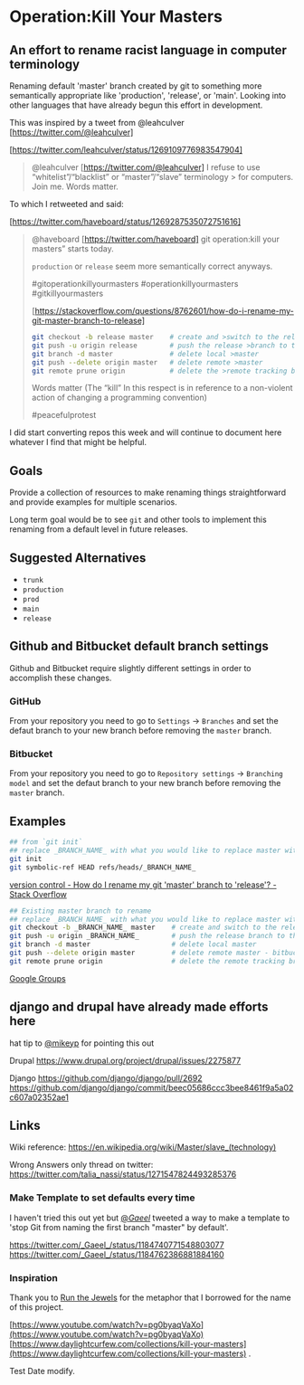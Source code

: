 # Operation:Kill Your Masters
## An effort to rename racist language in computer terminology

Renaming default 'master' branch created by git to something more semantically appropriate like 'production', 'release', or 'main'. Looking into other languages that have already begun this effort in development.
    
This was inspired by a tweet from @leahculver [https://twitter.com/@leahculver]

[https://twitter.com/leahculver/status/1269109776983547904]
> @leahculver [https://twitter.com/@leahculver]
> I refuse to use “whitelist”/“blacklist” or “master”/“slave” terminology > for computers. Join me. Words matter.

To which I retweeted and said:

[https://twitter.com/haveboard/status/1269287535072751616]
> @haveboard [https://twitter.com/haveboard]
> git operation:kill your masters” starts today.
> 
> `production` or `release` seem more semantically correct anyways.
> 
> #gitoperationkillyourmasters
> #operationkillyourmasters
> #gitkillyourmasters
> 
> [https://stackoverflow.com/questions/8762601/how-do-i-rename-my-git-master-branch-to-release]
> ```bash
>git checkout -b release master    # create and >switch to the release branch
>git push -u origin release        # push the release >branch to the remote and track it
>git branch -d master              # delete local >master
>git push --delete origin master   # delete remote >master
>git remote prune origin           # delete the >remote tracking branch
>```
>
>
> Words matter (The “kill” In this respect is in reference to a non-violent action of changing a programming convention)
>
> #peacefulprotest
>

 I did start converting repos this week and will continue to document here whatever I find that might be helpful.

## Goals

Provide a collection of resources to make renaming things straightforward and provide examples for multiple scenarios.

Long term goal would be to see `git` and other tools to implement this renaming from a default level in future releases.

## Suggested Alternatives
 - `trunk`
 - `production`
 - `prod`
 - `main`
 - `release`
 
## Github and Bitbucket default branch settings

Github and Bitbucket require slightly different settings in order to accomplish these changes.

### GitHub

From your repository you need to go to `Settings` -> `Branches` and set the defaut branch to your new branch before removing the `master` branch.

### Bitbucket

From your repository you need to go to `Repository settings` -> `Branching model` and set the defaut branch to your new branch before removing the `master` branch.

## Examples

```bash
## from `git init`
## replace _BRANCH_NAME_ with what you would like to replace master with
git init
git symbolic-ref HEAD refs/heads/_BRANCH_NAME_
```
[version control - How do I rename my git 'master' branch to 'release'? - Stack Overflow](https://stackoverflow.com/questions/8762601/how-do-i-rename-my-git-master-branch-to-release?)


```bash
## Existing master branch to rename
## replace _BRANCH_NAME_ with what you would like to replace master with
git checkout -b _BRANCH_NAME_ master    # create and switch to the release branch
git push -u origin _BRANCH_NAME_        # push the release branch to the remote and track it
git branch -d master                    # delete local master
git push --delete origin master         # delete remote master - bitbucket you need to set default branch in repository settings first
git remote prune origin                 # delete the remote tracking branch
```
[Google Groups](https://groups.google.com/forum/?fromgroups#!searchin/git-users/master%7Csort:date)
 
## django and drupal have already made efforts here

hat tip to [@mikeyp](https://github.com/mikeyp) for pointing this out

Drupal
https://www.drupal.org/project/drupal/issues/2275877

Django
https://github.com/django/django/pull/2692
https://github.com/django/django/commit/beec05686ccc3bee8461f9a5a02c607a02352ae1

## Links
Wiki reference:
https://en.wikipedia.org/wiki/Master/slave_(technology)

Wrong Answers only thread on twitter:
https://twitter.com/talia_nassi/status/1271547824493285376

### Make Template to set defaults every time

I haven't tried this out yet but [@_Gaeel_](https://twitter.com/_Gaeel_) tweeted a way to make a template to 'stop Git from naming the first branch "master" by default'.

https://twitter.com/_Gaeel_/status/1184740771548803077
https://twitter.com/_Gaeel_/status/1184762386881884160

### Inspiration

Thank you to [Run the Jewels](https://runthejewels.com/)  for the metaphor that I borrowed for the name of this project.

[https://www.youtube.com/watch?v=pg0byaqVaXo](https://www.youtube.com/watch?v=pg0byaqVaXo)
[https://www.daylightcurfew.com/collections/kill-your-masters](https://www.daylightcurfew.com/collections/kill-your-masters)
.

Test Date modify.